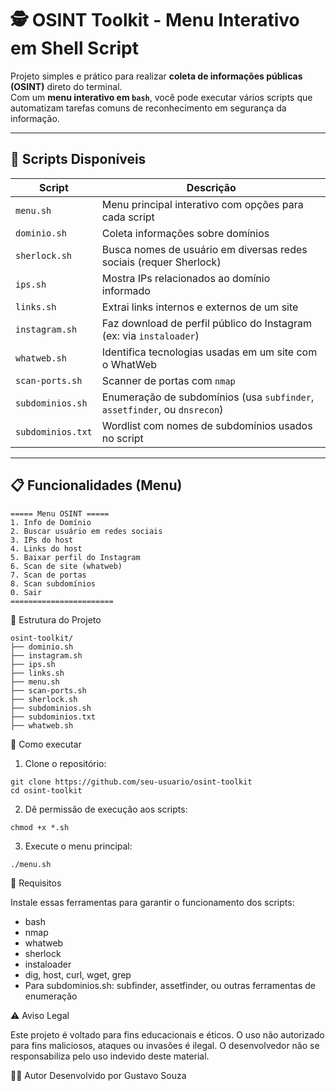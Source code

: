 # 🕵️ OSINT Toolkit - Menu Interativo em Shell Script

Projeto simples e prático para realizar **coleta de informações públicas (OSINT)** direto do terminal.  
Com um **menu interativo em `bash`**, você pode executar vários scripts que automatizam tarefas comuns de reconhecimento em segurança da informação.

---

## 📁 Scripts Disponíveis

| Script              | Descrição                                                                 |
|---------------------|---------------------------------------------------------------------------|
| `menu.sh`           | Menu principal interativo com opções para cada script                     |
| `dominio.sh`        | Coleta informações sobre domínios                                         |
| `sherlock.sh`       | Busca nomes de usuário em diversas redes sociais (requer Sherlock)        |
| `ips.sh`            | Mostra IPs relacionados ao domínio informado                              |
| `links.sh`          | Extrai links internos e externos de um site                               |
| `instagram.sh`      | Faz download de perfil público do Instagram (ex: via `instaloader`)       |
| `whatweb.sh`        | Identifica tecnologias usadas em um site com o WhatWeb                    |
| `scan-ports.sh`     | Scanner de portas com `nmap`                                              |
| `subdominios.sh`    | Enumeração de subdomínios (usa `subfinder`, `assetfinder`, ou `dnsrecon`) |
| `subdominios.txt`   | Wordlist com nomes de subdomínios usados no script                        |

---

## 📋 Funcionalidades (Menu)

```
===== Menu OSINT =====
1. Info de Domínio
2. Buscar usuário em redes sociais
3. IPs do host
4. Links do host
5. Baixar perfil do Instagram
6. Scan de site (whatweb)
7. Scan de portas
8. Scan subdomínios
0. Sair
=======================
```

📁 Estrutura do Projeto
```
osint-toolkit/
├── dominio.sh
├── instagram.sh
├── ips.sh
├── links.sh
├── menu.sh
├── scan-ports.sh
├── sherlock.sh
├── subdominios.sh
├── subdominios.txt
├── whatweb.sh
```

🚀 Como executar

1. Clone o repositório:
```
git clone https://github.com/seu-usuario/osint-toolkit
cd osint-toolkit
```

2. Dê permissão de execução aos scripts:
```
chmod +x *.sh
```

3. Execute o menu principal:
```
./menu.sh
```

🧰 Requisitos

Instale essas ferramentas para garantir o funcionamento dos scripts:

- bash
- nmap
- whatweb
- sherlock
- instaloader
- dig, host, curl, wget, grep
- Para subdominios.sh: subfinder, assetfinder, ou outras ferramentas de enumeração
  

⚠️ Aviso Legal

Este projeto é voltado para fins educacionais e éticos.
O uso não autorizado para fins maliciosos, ataques ou invasões é ilegal.
O desenvolvedor não se responsabiliza pelo uso indevido deste material.

👨‍💻 Autor
Desenvolvido por Gustavo Souza


